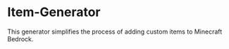 # Item-Generator
This generator simplifies the process of adding custom items to Minecraft Bedrock.
